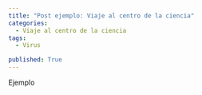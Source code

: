 ```yaml
---
title: "Post ejemplo: Viaje al centro de la ciencia"
categories:
  - Viaje al centro de la ciencia
tags:
  - Virus

published: True
---
```

Ejemplo

